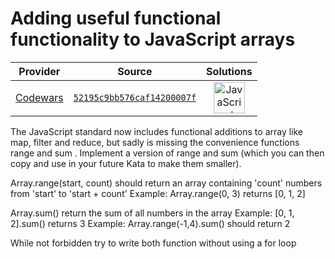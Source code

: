 [_metadata_:generated]: - "true"

# Adding useful functional functionality to JavaScript arrays 

<!-- INFO TABLE BEGIN -->

| Provider                                        | Source                                                                               | Solutions                                                                                                                                                    |
| :---------------------------------------------: | :----------------------------------------------------------------------------------: | :----------------------------------------------------------------------------------------------------------------------------------------------------------: |
| [Codewars](../../../docs/providers/Codewars.md) | [`52195c9bb576caf14200007f`](https://www.codewars.com/kata/52195c9bb576caf14200007f) | [<img src="https://res.cloudinary.com/rascaltwo/image/upload/v1631924076/javascript_ehszr7.svg" alt="JavaScript" title="JavaScript" width="50" />](solve.js) |

<!-- INFO TABLE END -->

The JavaScript standard now includes functional additions to array like map, filter and reduce, but sadly is missing the convenience functions range and sum .  Implement a version of range and sum  (which you can then copy and use in your future Kata to make them smaller).

Array.range(start, count) should return an array containing 'count' numbers from 'start' to 'start + count'
Example: Array.range(0, 3) returns [0, 1, 2]

Array.sum() return the sum of all numbers in the array
Example: [0, 1, 2].sum() returns 3
Example: Array.range(-1,4).sum() should return 2

While not forbidden try to write both function without using a for loop

